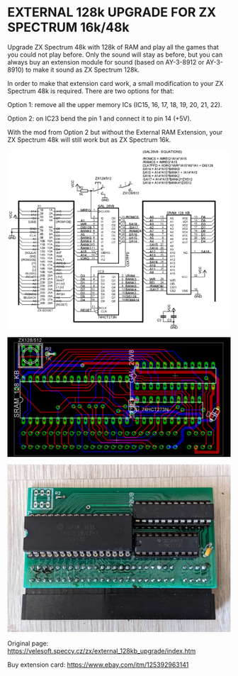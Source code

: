 # EXTERNAL 128k UPGRADE FOR ZX SPECTRUM 16k/48k
Upgrade ZX Spectrum 48k with 128k of RAM and play all the games that you could not play before. Only the sound will stay as before, but you can always buy an extension module for sound (based on AY-3-8912 or AY-3-8910) to make it sound as ZX Spectrum 128k.

In order to make that extension card work, a small modification to your ZX Spectrum 48k is required. There are two options for that:

Option 1: remove all the upper memory ICs (IC15, 16, 17, 18, 19, 20, 21, 22).

Option 2: on IC23 bend the pin 1 and connect it to pin 14 (+5V). 

With the mod from Option 2 but without the External RAM Extension, your ZX Spectrum 48k will still work but as ZX Spectrum 16k. 

![image](/Images/sch.png)

![image](/Images/brd.png)

![image](/Images/s-l1600.jpg)


Original page: https://velesoft.speccy.cz/zx/external_128kb_upgrade/index.htm

Buy extension card: https://www.ebay.com/itm/125392963141
